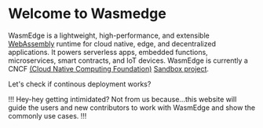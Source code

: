 # Welcome to Wasmedge

WasmEdge is a lightweight, high-performance, and extensible [WebAssembly](https://webassembly.org/) runtime for cloud native, edge, and decentralized applications. It powers serverless apps, embedded functions, microservices, smart contracts, and IoT devices. WasmEdge is currently a CNCF [(Cloud Native Computing Foundation)](https://www.cncf.io/) [Sandbox project](https://www.cncf.io/sandbox-projects/).

Let's check if continous deployment works?

!!!
Hey-hey getting intimidated?
Not from us because...this website will guide the users and new contributors to work with WasmEdge and show the commonly use cases.
!!!